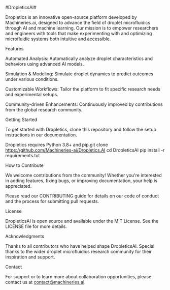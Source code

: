#DropleticsAI#

Dropletics is an innovative open-source platform developed by Machineries.ai, designed to advance the field of droplet microfluidics through AI and machine learning. Our mission is to empower researchers and engineers with tools that make experimenting with and optimizing microfluidic systems both intuitive and accessible.

Features

Automated Analysis: Automatically analyze droplet characteristics and behaviors using advanced AI models.

Simulation & Modeling: Simulate droplet dynamics to predict outcomes under various conditions.

Customizable Workflows: Tailor the platform to fit specific research needs and experimental setups.

Community-driven Enhancements: Continuously improved by contributions from the global research community.

Getting Started

To get started with Dropletics, clone this repository and follow the setup instructions in our documentation. 

Dropletics requires Python 3.8+ and pip.git clone https://github.com/Machineries-ai/Dropletics.AI
cd DropleticsAI
pip install -r requirements.txt

How to Contribute

We welcome contributions from the community! Whether you're interested in adding features, fixing bugs, or improving documentation, your help is appreciated. 

Please read our CONTRIBUTING guide for details on our code of conduct and the process for submitting pull requests.

License

DropleticsAI is open source and available under the MIT License. See the LICENSE file for more details.

Acknowledgments

Thanks to all contributors who have helped shape DropleticsAI. Special thanks to the wider droplet microfluidics research community for their inspiration and support.

Contact

For support or to learn more about collaboration opportunities, please contact us at contact@machineries.ai.
